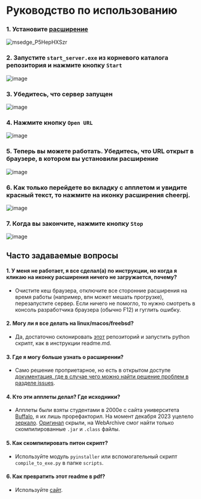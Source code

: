 # Руководство по использованию

### 1. Установите [расширение](https://chromewebstore.google.com/detail/cheerpj-applet-runner/bbmolahhldcbngedljfadjlognfaaein)

![msedge_P5HepHXSzr](https://github.com/geugenm/modern-lab-comp-applets/assets/60469435/b2f387b8-5ac3-45e8-91f2-4ea885dc257c)

### 2. Запустите `start_server.exe` из корневого каталога репозитория и нажмите кнопку `Start`

![image](https://github.com/geugenm/modern-lab-comp-applets/assets/60469435/91cf1bf5-95df-4c27-8351-8b0668bdc51e)

### 3. Убедитесь, что сервер запущен

![image](https://github.com/geugenm/modern-lab-comp-applets/assets/60469435/4f1cb012-065d-4e4c-9e72-03e877e800a0)

### 4. Нажмите кнопку `Open URL`

![image](https://github.com/geugenm/modern-lab-comp-applets/assets/60469435/ede82c03-7c8f-43e8-aed3-1dcd345acb26)

### 5. Теперь вы можете работать. Убедитесь, что URL открыт в браузере, в котором вы установили расширение

![image](https://github.com/geugenm/modern-lab-comp-applets/assets/60469435/d5cba673-c801-4b6b-a8a5-e4191e4a4b2f)

### 6. Как только перейдете во вкладку с апплетом и увидите красный текст, то нажмите на иконку расширения cheerpj.

![image](https://github.com/leaningtech/cheerpj-appletrunner/blob/master/media/cheerpj_applet_demo1.gif?raw=true)

### 7. Когда вы закончите, нажмите кнопку `Stop`

![image](https://github.com/geugenm/modern-lab-comp-applets/assets/60469435/cd863678-a52b-4153-950b-21112a8e9292)

## Часто задаваемые вопросы

#### 1. У меня не работает, я все сделал(а) по инструкции, но когда я кликаю на иконку расширения ничего не загружается, почему?

- Очистите кеш браузера, отключите все сторонние расширения на время работы (например, впн может мешать прогрузке),
  перезапустите сервер. Если ничего не помогло, то нужно смотреть в консоль разработчика браузера (обычно F12) и гуглить
  ошибку.

#### 2. Могу ли я все делать на linux/macos/freebsd?

- Да, достаточно склонировать [этот](https://github.com/geugenm/modern-lab-comp-applets/tree/master) репозиторий и
  запустить python скрипт, как в инструкции readme.md.

#### 3. Где я могу больше узнать о расширении?

- Само решение проприетарное, но есть в открытом
  доступе [документация, где в случае чего можно найти решение проблем в разделе issues](https://github.com/leaningtech/cheerpj-appletrunner).

#### 4. Кто эти апплеты делал? Где исходники?

- Апплеты были взяты студентами в 2000е с сайта университета [Buffalo](https://www.buffalo.edu/), я их лишь
  прорефакторил. На момент декабря 2023
  уцелело [зеркало](https://www.acsu.buffalo.edu/~wie/applet/applet.old). [Оригинал](http://jas.eng.buffalo.edu/)
  скрыли, на WebArchive смог найти только скомпилированные `.jar` и `.class` файлы.

#### 5. Как скомпилировать питон скрипт?

- Используйте модуль `pyinstaller` или вспомогательный скрипт `compile_to_exe.py` в папке `scripts`.

#### 6. Как превратить этот readme в pdf?

- Используйте [сайт](https://www.markdowntopdf.com/).

